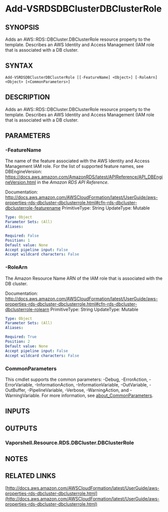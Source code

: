 # Add-VSRDSDBClusterDBClusterRole

## SYNOPSIS
Adds an AWS::RDS::DBCluster.DBClusterRole resource property to the template.
Describes an AWS Identity and Access Management (IAM role that is associated with a DB cluster.

## SYNTAX

```
Add-VSRDSDBClusterDBClusterRole [[-FeatureName] <Object>] [-RoleArn] <Object> [<CommonParameters>]
```

## DESCRIPTION
Adds an AWS::RDS::DBCluster.DBClusterRole resource property to the template.
Describes an AWS Identity and Access Management (IAM role that is associated with a DB cluster.

## PARAMETERS

### -FeatureName
The name of the feature associated with the AWS Identity and Access Management IAM role.
For the list of supported feature names, see DBEngineVersion: https://docs.aws.amazon.com/AmazonRDS/latest/APIReference/API_DBEngineVersion.html in the *Amazon RDS API Reference*.

Documentation: http://docs.aws.amazon.com/AWSCloudFormation/latest/UserGuide/aws-properties-rds-dbcluster-dbclusterrole.html#cfn-rds-dbcluster-dbclusterrole-featurename
PrimitiveType: String
UpdateType: Mutable

```yaml
Type: Object
Parameter Sets: (All)
Aliases:

Required: False
Position: 1
Default value: None
Accept pipeline input: False
Accept wildcard characters: False
```

### -RoleArn
The Amazon Resource Name ARN of the IAM role that is associated with the DB cluster.

Documentation: http://docs.aws.amazon.com/AWSCloudFormation/latest/UserGuide/aws-properties-rds-dbcluster-dbclusterrole.html#cfn-rds-dbcluster-dbclusterrole-rolearn
PrimitiveType: String
UpdateType: Mutable

```yaml
Type: Object
Parameter Sets: (All)
Aliases:

Required: True
Position: 2
Default value: None
Accept pipeline input: False
Accept wildcard characters: False
```

### CommonParameters
This cmdlet supports the common parameters: -Debug, -ErrorAction, -ErrorVariable, -InformationAction, -InformationVariable, -OutVariable, -OutBuffer, -PipelineVariable, -Verbose, -WarningAction, and -WarningVariable. For more information, see [about_CommonParameters](http://go.microsoft.com/fwlink/?LinkID=113216).

## INPUTS

## OUTPUTS

### Vaporshell.Resource.RDS.DBCluster.DBClusterRole
## NOTES

## RELATED LINKS

[http://docs.aws.amazon.com/AWSCloudFormation/latest/UserGuide/aws-properties-rds-dbcluster-dbclusterrole.html](http://docs.aws.amazon.com/AWSCloudFormation/latest/UserGuide/aws-properties-rds-dbcluster-dbclusterrole.html)

